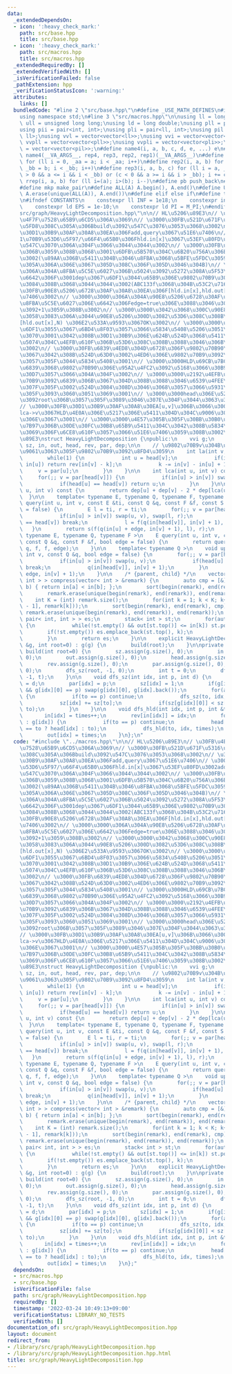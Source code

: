 ```yaml
---
data:
  _extendedDependsOn:
  - icon: ':heavy_check_mark:'
    path: src/base.hpp
    title: src/base.hpp
  - icon: ':heavy_check_mark:'
    path: src/macros.hpp
    title: src/macros.hpp
  _extendedRequiredBy: []
  _extendedVerifiedWith: []
  _isVerificationFailed: false
  _pathExtension: hpp
  _verificationStatusIcon: ':warning:'
  attributes:
    links: []
  bundledCode: "#line 2 \"src/base.hpp\"\n#define _USE_MATH_DEFINES\n#include <bits/stdc++.h>\n\
    using namespace std;\n#line 3 \"src/macros.hpp\"\n\nusing ll = long long;\nusing\
    \ ull = unsigned long long;\nusing ld = long double;\nusing pll = pair<ll, ll>;\n\
    using pii = pair<int, int>;\nusing pli = pair<ll, int>;\nusing pil = pair<int,\
    \ ll>;\nusing vvl = vector<vector<ll>>;\nusing vvi = vector<vector<int>>;\nusing\
    \ vvpll = vector<vector<pll>>;\nusing vvpli = vector<vector<pli>>;\nusing vvpil\
    \ = vector<vector<pil>>;\n#define name4(i, a, b, c, d, e, ...) e\n#define rep(...)\
    \ name4(__VA_ARGS__, rep4, rep3, rep2, rep1)(__VA_ARGS__)\n#define rep1(i, a)\
    \ for (ll i = 0, _aa = a; i < _aa; i++)\n#define rep2(i, a, b) for (ll i = a,\
    \ _bb = b; i < _bb; i++)\n#define rep3(i, a, b, c) for (ll i = a, _bb = b; (c\
    \ > 0 && a <= i && i < _bb) or (c < 0 && a >= i && i > _bb); i += c)\n#define\
    \ rrep(i, a, b) for (ll i=(a); i>(b); i--)\n#define pb push_back\n#define eb emplace_back\n\
    #define mkp make_pair\n#define ALL(A) A.begin(), A.end()\n#define UNIQUE(A) sort(ALL(A)),\
    \ A.erase(unique(ALL(A)), A.end())\n#define elif else if\n#define tostr to_string\n\
    \n#ifndef CONSTANTS\n    constexpr ll INF = 1e18;\n    constexpr int MOD = 1000000007;\n\
    \    constexpr ld EPS = 1e-10;\n    constexpr ld PI = M_PI;\n#endif\n#line 2 \"\
    src/graph/HeavyLightDecomposition.hpp\"\n\n// HL\u5206\u89E3\n// \u30FB\u4E3B\u306A\
    \u4F7F\u7528\u65B9\u6CD5\u306A\u3069\n// \u3000\u30FB\u521D\u671F\u5316\u5F8C\u3001\
    \u5FD8\u308C\u305A\u306Bbuild\u3092\u547C\u3076\u3053\u3068\u3002\n// \u3000\u30FB\
    \u30D1\u30B9\u30AF\u30A8\u30EA\u306Fadd,query\u3067\u51E6\u7406\n// \u3000\u30FB\
    1\u70B9\u53D6\u5F97/\u66F4\u65B0\u306Fhld.in[x]\u3067\u53EF\u80FD\u3002add,query\u306F\
    \u547C\u3070\u306A\u304F\u3066\u3044\u3044\u3002\n// \u3000\u30FB\u8FBA\u5C5E\u6027\
    \u306B\u3059\u308B\u3068\u3001\u6DFB\u5B570\u304C\u6B20\u756A\u306B\u306A\u308B\
    \u3002(\u89AA\u306B\u5411\u304B\u3046\u8FBA\u3068\u5BFE\u5FDC\u3059\u308B\u306F\
    \u305A\u306A\u306E\u3067\u305D\u308C\u306F\u305D\u3046\u304B)\n// \u3000\u3000\
    \u306A\u304A\u8FBA\u5C5E\u6027\u306B\u5024\u3092\u5272\u308A\u5F53\u3066\u308B\
    \u6642\u306F\u3001dep\u3067\u6DF1\u3044\u65B9\u306E\u9802\u70B9\u306B\u3063\u3066\
    \u3084\u308B\u3068\u3044\u3044\u3002(ABC133f\u3068\u304B\u53C2\u7167)\n// \u3000\
    \u30FB\u90E8\u5206\u6728\u30AF\u30A8\u30EA\u306F[hld.in[x],hld.out[x])\u3067\u51E6\
    \u7406\u3002\n// \u3000\u3000\u306A\u304A\u90E8\u5206\u6728\u30AF\u30A8\u30EA\u3082\
    \u8FBA\u5C5E\u6027\u306E\u6642\u306Fedge=true\u306E\u3088\u3046\u306B\u5DE6\u7AEF\
    \u3092+1\u3059\u308B\u3002\n// \u3000\u3000\u3042\u3068\u300C\u90E8\u5206\u6728\
    \u3058\u3083\u306A\u3044\u90E8\u5206\u300D\u3082\u53D6\u308C\u308B\u3002[0,hld.in[x])\u3068\
    [hld.out[x],N) \u306E2\u533A\u9593\u3067OK\u3002\n// \u3000\u3000\u3053\u308C\u3068\
    \u6DF1\u3055\u3067\u6BD4\u8F03\u3057\u3066\u5834\u5408\u5206\u3051\u3059\u308C\
    \u3070\u3001\u3042\u308B\u30D1\u30B9\u306E\u624B\u524D\u3068\u5411\u3053\u3046\
    \u5074\u304C\u4EFB\u610F\u306B\u53D6\u308C\u308B\u3088\u3046\u306B\u306A\u308B\
    \u3002\n// \u3000\u30FB\u6839\u4ED8\u304D\u6728\u306F\u9802\u70B90\u304C\u6839\
    \u3067\u3042\u308B\u524D\u63D0\u3002\u4ED6\u306E\u9802\u70B9\u3092\u6839\u306B\
    \u3057\u305F\u3044\u5834\u5408\u3001\n// \u3000\u3000HLD\u69CB\u7BC9\u524D\u306B\
    \u6839\u3068\u9802\u70B90\u306E\u95A2\u4FC2\u3092\u5168\u3066\u30B9\u30EF\u30C3\
    \u30D7\u3057\u3066\u304A\u304F\u3002\n// \u3000\u3000\u2192\u4EFB\u610F\u306E\u9802\
    \u70B9\u3092\u6839\u306B\u3067\u304D\u308B\u3088\u3046\u6539\u4FEE\u3057\u3066\
    \u307F\u305F\u3002\u524D\u3084\u308D\u3046\u3068\u3057\u3066\u5931\u6557\u3057\
    \u305F\u3093\u3060\u3051\u3069\u3001\n// \u3000\u3000head\u306E\u521D\u671F\u5024\
    \u3092root\u306B\u3057\u305F\u3089\u3046\u307E\u304F\u3044\u3063\u305F\u3002\n\
    // \u3000\u30FB\u30D1\u30B9\u30AF\u30A8\u30EA[u,v]\u306B\u3066\u3001u->lca\u3068\
    lca->v\u3067HLD\u4E0A\u306E\u5217\u306E\u5411\u304D\u304C\u9006\u306B\u306A\u308B\
    \u306E\u3067\u3001\n// \u3000\u3000\u4E57\u305B\u305F\u30BB\u30B0\u6728\u306E\u6F14\
    \u7B97\u306B\u30DE\u30FC\u30B8\u65B9\u5411\u304C\u3042\u308B\u5834\u5408\u306A\
    \u3069\u306F\u6CE8\u610F\u3057\u3066\u51E6\u7406\u3059\u308B\u3002\n\n// HL\u5206\
    \u89E3\nstruct HeavyLightDecomposition {\npublic:\n    vvi g;\n    vector<int>\
    \ sz, in, out, head, rev, par, dep;\n\n    // \u9802\u70B9v\u304B\u3089k\u56DE\
    \u9061\u3063\u305F\u9802\u70B9\u3092\u8FD4\u3059\n    int la(int v, int k) {\n\
    \        while(1) {\n            int u = head[v];\n            if(in[v] - k >=\
    \ in[u]) return rev[in[v] - k];\n            k -= in[v] - in[u] + 1;\n       \
    \     v = par[u];\n        }\n    }\n\n    int lca(int u, int v) const {\n   \
    \     for(;; v = par[head[v]]) {\n            if(in[u] > in[v]) swap(u, v);\n\
    \            if(head[u] == head[v]) return u;\n        }\n    }\n\n    int dist(int\
    \ u, int v) const {\n        return dep[u] + dep[v] - 2 * dep[lca(u, v)];\n  \
    \  }\n\n    template< typename E, typename Q, typename F, typename S >\n    E\
    \ query(int u, int v, const E &ti, const Q &q, const F &f, const S &s, bool edge\
    \ = false) {\n        E l = ti, r = ti;\n        for(;; v = par[head[v]]) {\n\
    \            if(in[u] > in[v]) swap(u, v), swap(l, r);\n            if(head[u]\
    \ == head[v]) break;\n            l = f(q(in[head[v]], in[v] + 1), l);\n     \
    \   }\n        return s(f(q(in[u] + edge, in[v] + 1), l), r);\n    }\n\n    template<\
    \ typename E, typename Q, typename F >\n    E query(int u, int v, const E &ti,\
    \ const Q &q, const F &f, bool edge = false) {\n        return query(u, v, ti,\
    \ q, f, f, edge);\n    }\n\n    template< typename Q >\n    void update(int u,\
    \ int v, const Q &q, bool edge = false) {\n        for(;; v = par[head[v]]) {\n\
    \            if(in[u] > in[v]) swap(u, v);\n            if(head[u] == head[v])\
    \ break;\n            q(in[head[v]], in[v] + 1);\n        }\n        q(in[u] +\
    \ edge, in[v] + 1);\n    }\n\n    /* {parent, child} */\n    vector< pair< int,\
    \ int > > compress(vector< int > &remark) {\n        auto cmp = [&](int a, int\
    \ b) { return in[a] < in[b]; };\n        sort(begin(remark), end(remark), cmp);\n\
    \        remark.erase(unique(begin(remark), end(remark)), end(remark));\n    \
    \    int K = (int) remark.size();\n        for(int k = 1; k < K; k++) remark.emplace_back(lca(remark[k\
    \ - 1], remark[k]));\n        sort(begin(remark), end(remark), cmp);\n       \
    \ remark.erase(unique(begin(remark), end(remark)), end(remark));\n        vector<\
    \ pair< int, int > > es;\n        stack< int > st;\n        for(auto &k : remark)\
    \ {\n            while(!st.empty() && out[st.top()] <= in[k]) st.pop();\n    \
    \        if(!st.empty()) es.emplace_back(st.top(), k);\n            st.emplace(k);\n\
    \        }\n        return es;\n    }\n\n    explicit HeavyLightDecomposition(vvi\
    \ &g, int root=0) : g(g) {\n        build(root);\n    }\n\nprivate:\n    void\
    \ build(int root=0) {\n        sz.assign(g.size(), 0);\n        in.assign(g.size(),\
    \ 0);\n        out.assign(g.size(), 0);\n        head.assign(g.size(), root);\n\
    \        rev.assign(g.size(), 0);\n        par.assign(g.size(), 0);\n        dep.assign(g.size(),\
    \ 0);\n        dfs_sz(root, -1, 0);\n        int t = 0;\n        dfs_hld(root,\
    \ -1, t);\n    }\n\n    void dfs_sz(int idx, int p, int d) {\n        dep[idx]\
    \ = d;\n        par[idx] = p;\n        sz[idx] = 1;\n        if(g[idx].size()\
    \ && g[idx][0] == p) swap(g[idx][0], g[idx].back());\n        for(auto &to : g[idx])\
    \ {\n            if(to == p) continue;\n            dfs_sz(to, idx, d + 1);\n\
    \            sz[idx] += sz[to];\n            if(sz[g[idx][0]] < sz[to]) swap(g[idx][0],\
    \ to);\n        }\n    }\n\n    void dfs_hld(int idx, int p, int &times) {\n \
    \       in[idx] = times++;\n        rev[in[idx]] = idx;\n        for(auto &to\
    \ : g[idx]) {\n            if(to == p) continue;\n            head[to] = (g[idx][0]\
    \ == to ? head[idx] : to);\n            dfs_hld(to, idx, times);\n        }\n\
    \        out[idx] = times;\n    }\n};\n"
  code: "#include \"../macros.hpp\"\n\n// HL\u5206\u89E3\n// \u30FB\u4E3B\u306A\u4F7F\
    \u7528\u65B9\u6CD5\u306A\u3069\n// \u3000\u30FB\u521D\u671F\u5316\u5F8C\u3001\u5FD8\
    \u308C\u305A\u306Bbuild\u3092\u547C\u3076\u3053\u3068\u3002\n// \u3000\u30FB\u30D1\
    \u30B9\u30AF\u30A8\u30EA\u306Fadd,query\u3067\u51E6\u7406\n// \u3000\u30FB1\u70B9\
    \u53D6\u5F97/\u66F4\u65B0\u306Fhld.in[x]\u3067\u53EF\u80FD\u3002add,query\u306F\
    \u547C\u3070\u306A\u304F\u3066\u3044\u3044\u3002\n// \u3000\u30FB\u8FBA\u5C5E\u6027\
    \u306B\u3059\u308B\u3068\u3001\u6DFB\u5B570\u304C\u6B20\u756A\u306B\u306A\u308B\
    \u3002(\u89AA\u306B\u5411\u304B\u3046\u8FBA\u3068\u5BFE\u5FDC\u3059\u308B\u306F\
    \u305A\u306A\u306E\u3067\u305D\u308C\u306F\u305D\u3046\u304B)\n// \u3000\u3000\
    \u306A\u304A\u8FBA\u5C5E\u6027\u306B\u5024\u3092\u5272\u308A\u5F53\u3066\u308B\
    \u6642\u306F\u3001dep\u3067\u6DF1\u3044\u65B9\u306E\u9802\u70B9\u306B\u3063\u3066\
    \u3084\u308B\u3068\u3044\u3044\u3002(ABC133f\u3068\u304B\u53C2\u7167)\n// \u3000\
    \u30FB\u90E8\u5206\u6728\u30AF\u30A8\u30EA\u306F[hld.in[x],hld.out[x])\u3067\u51E6\
    \u7406\u3002\n// \u3000\u3000\u306A\u304A\u90E8\u5206\u6728\u30AF\u30A8\u30EA\u3082\
    \u8FBA\u5C5E\u6027\u306E\u6642\u306Fedge=true\u306E\u3088\u3046\u306B\u5DE6\u7AEF\
    \u3092+1\u3059\u308B\u3002\n// \u3000\u3000\u3042\u3068\u300C\u90E8\u5206\u6728\
    \u3058\u3083\u306A\u3044\u90E8\u5206\u300D\u3082\u53D6\u308C\u308B\u3002[0,hld.in[x])\u3068\
    [hld.out[x],N) \u306E2\u533A\u9593\u3067OK\u3002\n// \u3000\u3000\u3053\u308C\u3068\
    \u6DF1\u3055\u3067\u6BD4\u8F03\u3057\u3066\u5834\u5408\u5206\u3051\u3059\u308C\
    \u3070\u3001\u3042\u308B\u30D1\u30B9\u306E\u624B\u524D\u3068\u5411\u3053\u3046\
    \u5074\u304C\u4EFB\u610F\u306B\u53D6\u308C\u308B\u3088\u3046\u306B\u306A\u308B\
    \u3002\n// \u3000\u30FB\u6839\u4ED8\u304D\u6728\u306F\u9802\u70B90\u304C\u6839\
    \u3067\u3042\u308B\u524D\u63D0\u3002\u4ED6\u306E\u9802\u70B9\u3092\u6839\u306B\
    \u3057\u305F\u3044\u5834\u5408\u3001\n// \u3000\u3000HLD\u69CB\u7BC9\u524D\u306B\
    \u6839\u3068\u9802\u70B90\u306E\u95A2\u4FC2\u3092\u5168\u3066\u30B9\u30EF\u30C3\
    \u30D7\u3057\u3066\u304A\u304F\u3002\n// \u3000\u3000\u2192\u4EFB\u610F\u306E\u9802\
    \u70B9\u3092\u6839\u306B\u3067\u304D\u308B\u3088\u3046\u6539\u4FEE\u3057\u3066\
    \u307F\u305F\u3002\u524D\u3084\u308D\u3046\u3068\u3057\u3066\u5931\u6557\u3057\
    \u305F\u3093\u3060\u3051\u3069\u3001\n// \u3000\u3000head\u306E\u521D\u671F\u5024\
    \u3092root\u306B\u3057\u305F\u3089\u3046\u307E\u304F\u3044\u3063\u305F\u3002\n\
    // \u3000\u30FB\u30D1\u30B9\u30AF\u30A8\u30EA[u,v]\u306B\u3066\u3001u->lca\u3068\
    lca->v\u3067HLD\u4E0A\u306E\u5217\u306E\u5411\u304D\u304C\u9006\u306B\u306A\u308B\
    \u306E\u3067\u3001\n// \u3000\u3000\u4E57\u305B\u305F\u30BB\u30B0\u6728\u306E\u6F14\
    \u7B97\u306B\u30DE\u30FC\u30B8\u65B9\u5411\u304C\u3042\u308B\u5834\u5408\u306A\
    \u3069\u306F\u6CE8\u610F\u3057\u3066\u51E6\u7406\u3059\u308B\u3002\n\n// HL\u5206\
    \u89E3\nstruct HeavyLightDecomposition {\npublic:\n    vvi g;\n    vector<int>\
    \ sz, in, out, head, rev, par, dep;\n\n    // \u9802\u70B9v\u304B\u3089k\u56DE\
    \u9061\u3063\u305F\u9802\u70B9\u3092\u8FD4\u3059\n    int la(int v, int k) {\n\
    \        while(1) {\n            int u = head[v];\n            if(in[v] - k >=\
    \ in[u]) return rev[in[v] - k];\n            k -= in[v] - in[u] + 1;\n       \
    \     v = par[u];\n        }\n    }\n\n    int lca(int u, int v) const {\n   \
    \     for(;; v = par[head[v]]) {\n            if(in[u] > in[v]) swap(u, v);\n\
    \            if(head[u] == head[v]) return u;\n        }\n    }\n\n    int dist(int\
    \ u, int v) const {\n        return dep[u] + dep[v] - 2 * dep[lca(u, v)];\n  \
    \  }\n\n    template< typename E, typename Q, typename F, typename S >\n    E\
    \ query(int u, int v, const E &ti, const Q &q, const F &f, const S &s, bool edge\
    \ = false) {\n        E l = ti, r = ti;\n        for(;; v = par[head[v]]) {\n\
    \            if(in[u] > in[v]) swap(u, v), swap(l, r);\n            if(head[u]\
    \ == head[v]) break;\n            l = f(q(in[head[v]], in[v] + 1), l);\n     \
    \   }\n        return s(f(q(in[u] + edge, in[v] + 1), l), r);\n    }\n\n    template<\
    \ typename E, typename Q, typename F >\n    E query(int u, int v, const E &ti,\
    \ const Q &q, const F &f, bool edge = false) {\n        return query(u, v, ti,\
    \ q, f, f, edge);\n    }\n\n    template< typename Q >\n    void update(int u,\
    \ int v, const Q &q, bool edge = false) {\n        for(;; v = par[head[v]]) {\n\
    \            if(in[u] > in[v]) swap(u, v);\n            if(head[u] == head[v])\
    \ break;\n            q(in[head[v]], in[v] + 1);\n        }\n        q(in[u] +\
    \ edge, in[v] + 1);\n    }\n\n    /* {parent, child} */\n    vector< pair< int,\
    \ int > > compress(vector< int > &remark) {\n        auto cmp = [&](int a, int\
    \ b) { return in[a] < in[b]; };\n        sort(begin(remark), end(remark), cmp);\n\
    \        remark.erase(unique(begin(remark), end(remark)), end(remark));\n    \
    \    int K = (int) remark.size();\n        for(int k = 1; k < K; k++) remark.emplace_back(lca(remark[k\
    \ - 1], remark[k]));\n        sort(begin(remark), end(remark), cmp);\n       \
    \ remark.erase(unique(begin(remark), end(remark)), end(remark));\n        vector<\
    \ pair< int, int > > es;\n        stack< int > st;\n        for(auto &k : remark)\
    \ {\n            while(!st.empty() && out[st.top()] <= in[k]) st.pop();\n    \
    \        if(!st.empty()) es.emplace_back(st.top(), k);\n            st.emplace(k);\n\
    \        }\n        return es;\n    }\n\n    explicit HeavyLightDecomposition(vvi\
    \ &g, int root=0) : g(g) {\n        build(root);\n    }\n\nprivate:\n    void\
    \ build(int root=0) {\n        sz.assign(g.size(), 0);\n        in.assign(g.size(),\
    \ 0);\n        out.assign(g.size(), 0);\n        head.assign(g.size(), root);\n\
    \        rev.assign(g.size(), 0);\n        par.assign(g.size(), 0);\n        dep.assign(g.size(),\
    \ 0);\n        dfs_sz(root, -1, 0);\n        int t = 0;\n        dfs_hld(root,\
    \ -1, t);\n    }\n\n    void dfs_sz(int idx, int p, int d) {\n        dep[idx]\
    \ = d;\n        par[idx] = p;\n        sz[idx] = 1;\n        if(g[idx].size()\
    \ && g[idx][0] == p) swap(g[idx][0], g[idx].back());\n        for(auto &to : g[idx])\
    \ {\n            if(to == p) continue;\n            dfs_sz(to, idx, d + 1);\n\
    \            sz[idx] += sz[to];\n            if(sz[g[idx][0]] < sz[to]) swap(g[idx][0],\
    \ to);\n        }\n    }\n\n    void dfs_hld(int idx, int p, int &times) {\n \
    \       in[idx] = times++;\n        rev[in[idx]] = idx;\n        for(auto &to\
    \ : g[idx]) {\n            if(to == p) continue;\n            head[to] = (g[idx][0]\
    \ == to ? head[idx] : to);\n            dfs_hld(to, idx, times);\n        }\n\
    \        out[idx] = times;\n    }\n};"
  dependsOn:
  - src/macros.hpp
  - src/base.hpp
  isVerificationFile: false
  path: src/graph/HeavyLightDecomposition.hpp
  requiredBy: []
  timestamp: '2022-03-24 10:49:13+09:00'
  verificationStatus: LIBRARY_NO_TESTS
  verifiedWith: []
documentation_of: src/graph/HeavyLightDecomposition.hpp
layout: document
redirect_from:
- /library/src/graph/HeavyLightDecomposition.hpp
- /library/src/graph/HeavyLightDecomposition.hpp.html
title: src/graph/HeavyLightDecomposition.hpp
---
```


